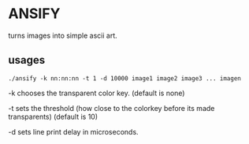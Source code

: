 ANSIFY
======

turns images into simple ascii art.

usages
------
```
./ansify -k nn:nn:nn -t 1 -d 10000 image1 image2 image3 ... imagen
```
-k chooses the transparent color key. (default is none)

-t sets the threshold (how close to the colorkey before its made
transparents) (default is 10)

-d sets line print delay in microseconds.

